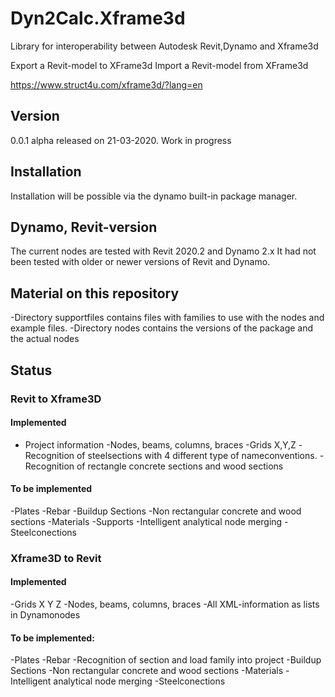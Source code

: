# Dyn2Calc.Xframe3d
Library for interoperability between Autodesk Revit,Dynamo and Xframe3d

Export a Revit-model to XFrame3d
Import a Revit-model from XFrame3d

https://www.struct4u.com/xframe3d/?lang=en 

## Version
0.0.1 alpha released on 21-03-2020. Work in progress

## Installation
Installation will be possible via the dynamo built-in package manager.

## Dynamo, Revit-version
The current nodes are tested with Revit 2020.2 and Dynamo 2.x
It had not been tested with older or newer versions of Revit and Dynamo.

## Material on this repository
-Directory supportfiles contains files with families to use with the nodes and example files.
-Directory nodes contains the versions of the package and the actual nodes


## Status

### Revit to Xframe3D

#### Implemented
* Project information
-Nodes, beams, columns, braces
-Grids X,Y,Z
-Recognition of steelsections with 4 different type of nameconventions.
-Recognition of rectangle concrete sections and wood sections

#### To be implemented
-Plates
-Rebar
-Buildup Sections
-Non rectangular concrete and wood sections
-Materials
-Supports
-Intelligent analytical node merging
-Steelconections

### Xframe3D to Revit

#### Implemented
-Grids X Y Z
-Nodes, beams, columns, braces
-All XML-information as lists in Dynamonodes

#### To be implemented:
-Plates
-Rebar
-Recognition of section and load family into project
-Buildup Sections
-Non rectangular concrete and wood sections
-Materials
-Intelligent analytical node merging
-Steelconections





